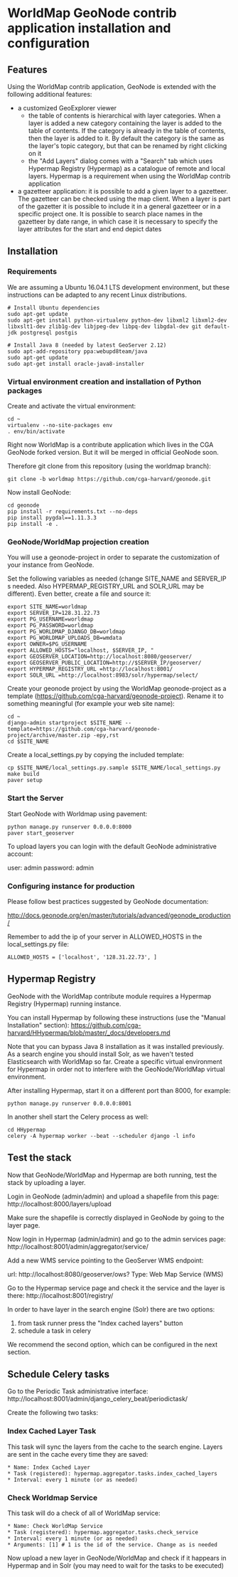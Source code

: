 # WorldMap GeoNode contrib application installation and configuration


## Features

Using the WorldMap contrib application, GeoNode is extended with the following additional features:

* a customized GeoExplorer viewer
    * the table of contents is hierarchical with layer categories. When a layer is added a new category containing the layer is added to the table of contents. If the category is already in the table of contents, then the layer is added to it. By default the category is the same as the layer's topic category, but that can be renamed by right clicking on it
    * the "Add Layers" dialog comes with a "Search" tab which uses Hypermap Registry (Hypermap) as a catalogue of remote and local layers. Hypermap is a requirement when using the WorldMap contrib application
* a gazetteer application: it is possible to add a given layer to a gazetteer. The gazetteer can be checked using the map client. When a layer is part of the gazetter it is possible to include it in a general gazetteer or in a specific project one. It is possible to search place names in the gazetteer by date range, in which case it is necessary to specify the layer attributes for the start and end depict dates

## Installation

### Requirements

We are assuming a Ubuntu 16.04.1 LTS development environment, but these instructions can be adapted to any recent Linux distributions.

    # Install Ubuntu dependencies
    sudo apt-get update
    sudo apt-get install python-virtualenv python-dev libxml2 libxml2-dev libxslt1-dev zlib1g-dev libjpeg-dev libpq-dev libgdal-dev git default-jdk postgresql postgis

    # Install Java 8 (needed by latest GeoServer 2.12)
    sudo apt-add-repository ppa:webupd8team/java
    sudo apt-get update
    sudo apt-get install oracle-java8-installer

### Virtual environment creation and installation of Python packages

Create and activate the virtual environment:

    cd ~
    virtualenv --no-site-packages env
    . env/bin/activate

Right now WorldMap is a contribute application which lives in the CGA GeoNode forked version.
But it will be merged in official GeoNode soon.

Therefore git clone from this repository (using the worldmap branch):

    git clone -b worldmap https://github.com/cga-harvard/geonode.git

Now install GeoNode:

    cd geonode
    pip install -r requirements.txt --no-deps
    pip install pygdal==1.11.3.3
    pip install -e .

### GeoNode/WorldMap projection creation

You will use a geonode-project in order to separate the customization of your instance from GeoNode.

Set the following variables as needed (change SITE_NAME and SERVER_IP s needed. Also HYPERMAP_REGISTRY_URL and SOLR_URL may be different). Even better, create a file and source it:

    export SITE_NAME=worldmap
    export SERVER_IP=128.31.22.73
    export PG_USERNAME=worldmap
    export PG_PASSWORD=worldmap
    export PG_WORLDMAP_DJANGO_DB=worldmap
    export PG_WORLDMAP_UPLOADS_DB=wmdata
    export OWNER=$PG_USERNAME
    export ALLOWED_HOSTS="localhost, $SERVER_IP, "
    export GEOSERVER_LOCATION=http://localhost:8080/geoserver/
    export GEOSERVER_PUBLIC_LOCATION=http://$SERVER_IP/geoserver/
    export HYPERMAP_REGISTRY_URL =http://localhost:8001/
    export SOLR_URL =http://localhost:8983/solr/hypermap/select/

Create your geonode project by using the WorldMap geonode-project as a template  (https://github.com/cga-harvard/geonode-project). Rename it to something meaningful (for example your web site name):

    cd ~
    django-admin startproject $SITE_NAME --template=https://github.com/cga-harvard/geonode-project/archive/master.zip -epy,rst
    cd $SITE_NAME

Create a local_settings.py by copying the included template:

    cp $SITE_NAME/local_settings.py.sample $SITE_NAME/local_settings.py
    make build
    paver setup

### Start the Server

Start GeoNode with Worldmap using pavement:

    python manage.py runserver 0.0.0.0:8000
    paver start_geoserver

To upload layers you can login with the default GeoNode administrative account:

user: admin
password: admin

### Configuring instance for production

Please follow best practices suggested by GeoNode documentation:

http://docs.geonode.org/en/master/tutorials/advanced/geonode_production/

Remember to add the ip of your server in ALLOWED_HOSTS in the local_settings.py file:

    ALLOWED_HOSTS = ['localhost', '128.31.22.73', ]

## Hypermap Registry

GeoNode with the WorldMap contribute module requires a Hypermap Registry (Hypermap) running instance.

You can install Hypermap by following these instructions (use the "Manual Installation" section): https://github.com/cga-harvard/HHypermap/blob/master/_docs/developers.md

Note that you can bypass Java 8 installation as it was installed previously. As a search engine you should install Solr, as we haven't tested Elasticsearch with WorldMap so far. Create a specific virtual environment for Hypermap in order not to interfere with the GeoNode/WorldMap virtual environment.

After installing Hypermap, start it on a different port than 8000, for example:

    python manage.py runserver 0.0.0.0:8001

In another shell start the Celery process as well:

    cd HHypermap
    celery -A hypermap worker --beat --scheduler django -l info

## Test the stack

Now that GeoNode/WorldMap and Hypermap are both running, test the stack by uploading a layer.

Login in GeoNode (admin/admin) and upload a shapefile from this page: http://localhost:8000/layers/upload

Make sure the shapefile is correctly displayed in GeoNode by going to the layer page.

Now login in Hypermap (admin/admin) and go to the admin services page: http://localhost:8001/admin/aggregator/service/

Add a new WMS service pointing to the GeoServer WMS endpoint:

url: http://localhost:8080/geoserver/ows?
Type: Web Map Service (WMS)

Go to the Hypermap service page and check it the service and the layer is there:
http://localhost:8001/registry/

In order to have layer in the search engine (Solr) there are two options:

1) from task runner press the "Index cached layers" button
2) schedule a task in celery

We recommend the second option, which can be configured in the next section.

## Schedule Celery tasks

Go to the Periodic Task administrative interface: http://localhost:8001/admin/django_celery_beat/periodictask/

Create the following two tasks:

### Index Cached Layer Task

This task will sync the layers from the cache to the search engine. Layers are sent in the cache every time they are saved:

    * Name: Index Cached Layer
    * Task (registered): hypermap.aggregator.tasks.index_cached_layers
    * Interval: every 1 minute (or as needed)

### Check Worldmap Service

This task will do a check of all of WorldMap service:

    * Name: Check WorldMap Service
    * Task (registered): hypermap.aggregator.tasks.check_service
    * Interval: every 1 minute (or as needed)
    * Arguments: [1] # 1 is the id of the service. Change as is needed

Now upload a new layer in GeoNode/WorldMap and check if it happears in Hypermap and in Solr (you may need to wait for the tasks to be executed)
